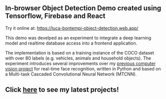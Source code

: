 ## In-browser Object Detection Demo created using Tensorflow, Firebase and React

Try it online at: https://luca-bontempi-object-detection.web.app/

This demo was develped as an experiment to integrate a deep learning model and realtime database access into a frontend application.

The implementation is based on a training instance of the COCO dataset with over 80 labels (e.g. vehicles, animals and household objects). The experiment introduces several improvements over my <a href="https://github.com/nvios/facial_recognition">previous computer vision project</a> for real-time face recognition, written in Python and based on a Multi-task Cascaded Convolutional Neural Network (MTCNN).

## Click <a href="https://nvios.github.io/luca_bontempi/main.html"><strong>here</strong></a> to see my latest projects!
